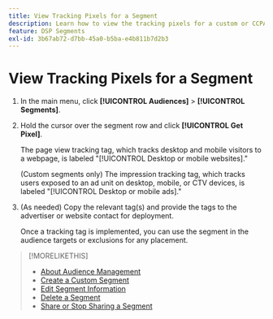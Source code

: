 ```yaml
---
title: View Tracking Pixels for a Segment
description: Learn how to view the tracking pixels for a custom or CCPA opt-out of sale segment.
feature: DSP Segments
exl-id: 3b67ab72-d7bb-45a0-b5ba-e4b811b7d2b3
---
```

# View Tracking Pixels for a Segment

1. In the main menu, click **[!UICONTROL Audiences]** > **[!UICONTROL Segments]**.

1. Hold the cursor over the segment row and click **[!UICONTROL Get Pixel]**.

   The page view tracking tag, which tracks desktop and mobile visitors to a webpage, is labeled "[!UICONTROL Desktop or mobile websites]."

   (Custom segments only) The impression tracking tag, which tracks users exposed to an ad unit on desktop, mobile, or CTV devices, is labeled "[!UICONTROL Desktop or mobile ads]."

1. (As needed) Copy the relevant tag(s) and provide the tags to the advertiser or website contact for deployment.

    Once a tracking tag is implemented, you can use the segment in the audience targets or exclusions for any placement.

>[!MORELIKETHIS]
>
>* [About Audience Management](audience-about.md)
>* [Create a Custom Segment](custom-segment-create.md)
>* [Edit Segment Information](segment-edit.md)
>* [Delete a Segment](segment-delete.md)
>* [Share or Stop Sharing a Segment](segment-share.md)
